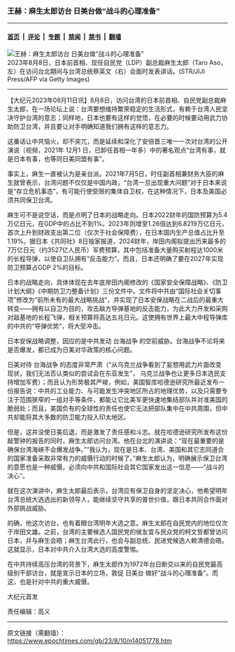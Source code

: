### 王赫：麻生太郎访台 日美台做“战斗的心理准备”

---

#### [首页](../../../..?n14051778) &nbsp;|&nbsp; [评论](../../../../../epoch-comment?n14051778) &nbsp;|&nbsp; [专题](../../../../../epoch-special?n14051778) &nbsp;|&nbsp; [禁闻](../../../../../epoch-news?n14051778) &nbsp;|&nbsp; [禁书](../../../../../books?n14051778) &nbsp;|&nbsp; [翻墙](https://github.com/gfw-breaker/nogfw/blob/master/README.md?n14051778)


<div><img alt="王赫：麻生太郎访台 日美台做“战斗的心理准备”" class="attachment-djy_600_400 size-djy_600_400 wp-post-image" src="https://i.epochtimes.com/assets/uploads/2023/08/id14050281-GettyImages-1584268044-600x400.jpg"/>
<div class="caption">
 2023年8月8日，日本前首相、现任自民党（LDP）副总裁麻生太郎（Taro Aso，左）在访问台北期间与台湾总统蔡英文（右）会面时发表讲话。(STR/JIJI Press/AFP via Getty Images)
</div></div><hr/><div class="post_content" id="artbody" itemprop="articleBody">
 <!-- article content begin -->
 <p>
  【大纪元2023年08月11日讯】8月8日，访问台湾的日本前首相、自民党副总裁麻生太郎，在一场论坛上说：台湾要想维持繁荣稳定的生活形式，有赖于台湾人民坚决守护台湾的意志；同样地，日本也要有这样的觉悟，在必要的时候要动用武力协助防卫台湾，并且要让对手明确知道我们拥有这样的意志力。
 </p>
 <p>
  这番话让中共恼火，却不突兀，而是延续和深化了安倍晋三唯一一次对台湾的公开演说（视频，2021年 12月1 日，已卸任首相一年多）中的著名观点“台湾有事，就是日本有事，也等同日美同盟有事”。
 </p>
 <p>
  事实上，麻生一直被认为是亲台派。2021年7月5日，时任副首相兼财务大臣的麻生就曾表示，台湾问题不仅仅是中国内政，“台湾一旦出现重大问题”对于日本来说是“存立危机事态”，有可能行使受限的集体自卫权，在这种情况下，日本及美国必须共同保卫台湾。
 </p>
 <p>
  麻生可不是说空话，而是点明了日本的战略走向。日本2022财年的国防预算为5.4万亿日元，在GDP中的占比不到1%。2023年则增至1.26倍达到6.8219万亿日元，首次上升到财政支出第二位（仅次于社会保障费），在日本国内生产总值占比升至1.19%。据日本《共同社》8日独家报道，2024财年，岸田内阁拟提出历来最多的7万亿日元（约3527亿人民币）军费预算，其中包括准备大量购买射程达1000米的长程导弹，以使自卫队拥有“反击能力”。而且，日本还明确了要在2027年实现防卫预算占GDP 2%的目标。
 </p>
 <p>
  日本的战略走向，具体体现在去年底岸田内阁修改的《国家安全保障战略》、《防卫计划大纲》《中期防卫力整备计划》三份文件中。文件将中共由“国际社会关切事项”修改为“前所未有的最大战略挑战”，并实现了日本安保战略在二战后的最重大转变——拥有以自卫为目的，攻击敌方导弹基地的反击能力，为此大力开发和采购对敌基地的长程飞弹，相关预算将高达五兆日元。这使拥有世界上最大中程导弹库的中共的“导弹优势”，将大受冲击。
 </p>
 <p>
  日本安保战略调整，因应的是中共发动
  <ok href="https://www.epochtimes.com/gb/tag/%E5%8F%B0%E6%B5%B7%E6%88%98%E4%BA%89.html">
   台海战争
  </ok>
  的空前威胁。台海战争不论将来是否爆发，都已成为日美对华政策的核心问题。
 </p>
 <p>
  日美对待
  <ok href="https://www.epochtimes.com/gb/tag/%E5%8F%B0%E6%B5%B7%E6%88%98%E4%BA%89.html">
   台海战争
  </ok>
  的态度非常严肃（“从乌克兰战争看到了妄想用武力片面改变现状，我们无法否认类似的尝试会在东亚发生”， 乌克兰战争也让更多日本选民支持增加军费）；而且认为形势极其严峻，例如，美国智库哈德逊研究所最近发布一份报告说：中共的工业能力、与可能发生冲突地区所占的地理优势，以及只需要专注于范围狭窄的一组对手等条件，都能让它比美军更快速地集结部队并对准美国的脆弱处；而且，美国负有的全球性的责任也使它无法把部队集中在中共周围，但中共却能将其大多数的防卫能力投入印太地区。
 </p>
 <p>
  但是，这并没使日美后退，而是激发了责任感和斗志。就在哈德逊研究所发布这份敲警钟的报告的同时，麻生太郎访问台湾。他在台北的演讲说：“现在最重要的是确保台湾海峡不会爆发战争。”“我认为，现在是日本、台湾、美国和其它志同道合的国家准备采取非常有力的威慑行动的时候了。”麻生太郎认为，明确展示保卫台湾的意愿也是一种威慑，必须向中共和国际社会其它国家发出这一信息——“战斗的决心”。
 </p>
 <p>
  就在这次演讲中，麻生太郎最后表示，台湾应有保卫自身的坚定决心，他希望明年台湾总统大选选出的新领导人，能继续坚守共享的普世价值，跟日本共同合作面对外部挑战威胁。
 </p>
 <p>
  的确，他这次访台，也有着眼台湾明年大选之意。麻生太郎在自民党内的地位仅次于岸田文雄。之前，台湾的主要候选人国民党的侯友宜与民众党的柯文哲都曾访问日本，并与麻生会晤；麻生台湾此行，也会与副总统、民进党候选人赖清德会晤。这就显示，日本对中共介入台湾大选的高度警惕。
 </p>
 <p>
  在中共持续高压台湾的背景下，麻生太郎作为1972年台日断交以来的自民党最高级别干部访台，就是宣示日本的立场，敦促
  <ok href="https://www.epochtimes.com/gb/tag/%E6%97%A5%E7%BE%8E%E5%8F%B0.html">
   日美台
  </ok>
  做好“战斗的心理准备”。而这，也是针对中共的重大威慑。
 </p>
 <p>
  大纪元首发
 </p>
 <p>
  责任编辑：高义
 </p>
 <!-- article content end -->
 <div id="below_article_ad">
 </div>
</div>


---

原文链接（需翻墙）：https://www.epochtimes.com/gb/23/8/10/n14051778.htm